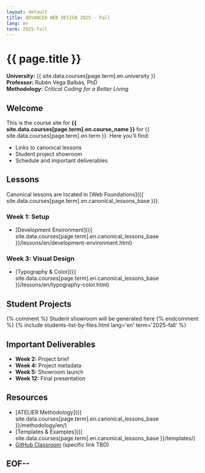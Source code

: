 ```yaml
---
layout: default
title: ADVANCED WEB DESIGN 2025 · Fall
lang: en
term: 2025-fall
---
```


# {{ page.title }}

**University:** {{ site.data.courses[page.term].en.university }}  
**Professor:** Rubén Vega Balbás, PhD  
**Methodology:** _Critical Coding for a Better Living_

## Welcome

This is the course site for **{{ site.data.courses[page.term].en.course_name }}** for {{ site.data.courses[page.term].en.term }}. Here you'll find:

- Links to canonical lessons
- Student project showroom
- Schedule and important deliverables

## Lessons

Canonical lessons are located in [Web Foundations]({{ site.data.courses[page.term].en.canonical_lessons_base }}).

### Week 1: Setup

- [Development Environment]({{ site.data.courses[page.term].en.canonical_lessons_base }}/lessons/en/development-environment.html)

### Week 3: Visual Design

- [Typography & Color]({{ site.data.courses[page.term].en.canonical_lessons_base }}/lessons/en/typography-color.html)

## Student Projects

{% comment %} Student showroom will be generated here {% endcomment %}
{% include students-list-by-files.html lang='en' term='2025-fall' %}

## Important Deliverables

- **Week 2:** Project brief
- **Week 4:** Project metadata
- **Week 5:** Showroom launch
- **Week 12:** Final presentation

## Resources

- [ATELIER Methodology]({{ site.data.courses[page.term].en.canonical_lessons_base }}/methodology/en/)
- [Templates & Examples]({{ site.data.courses[page.term].en.canonical_lessons_base }}/templates/)
- [GitHub Classroom](https://classroom.github.com/) (specific link TBD)

## EOF--
